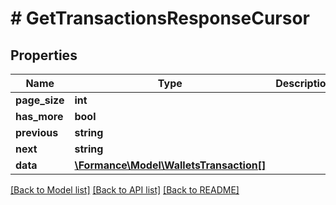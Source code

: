 # # GetTransactionsResponseCursor

## Properties

Name | Type | Description | Notes
------------ | ------------- | ------------- | -------------
**page_size** | **int** |  |
**has_more** | **bool** |  | [optional]
**previous** | **string** |  | [optional]
**next** | **string** |  | [optional]
**data** | [**\Formance\Model\WalletsTransaction[]**](WalletsTransaction.md) |  |

[[Back to Model list]](../../README.md#models) [[Back to API list]](../../README.md#endpoints) [[Back to README]](../../README.md)
